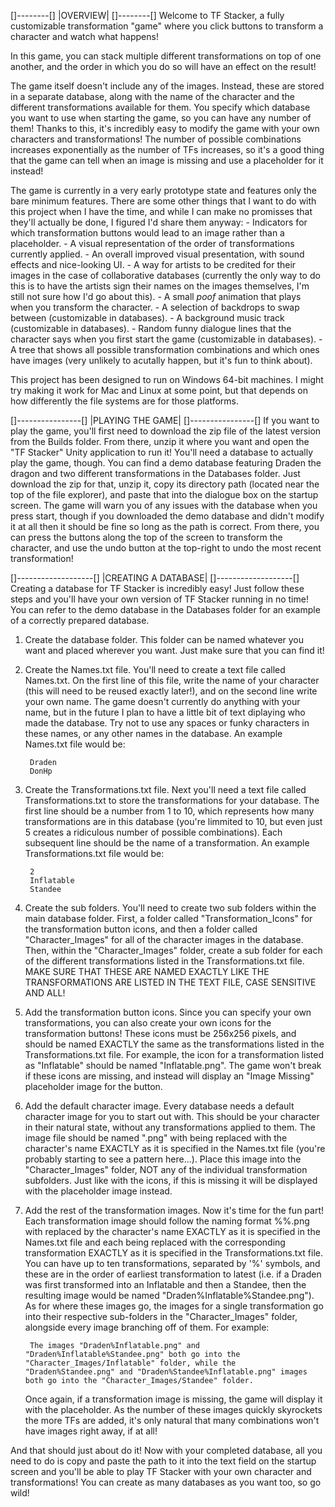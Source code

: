 []--------[]
 |OVERVIEW|
[]--------[]
Welcome to TF Stacker, a fully customizable transformation "game" where you click buttons to transform a character and watch what happens!

In this game, you can stack multiple different transformations on top of one another, and the order in which you do so will have an effect on the result!

The game itself doesn't include any of the images. Instead, these are stored in a separate database, along with the name of the character and the different transformations available for them. You specify which database you want to use when starting the game, so you can have any number of them! Thanks to this, it's incredibly easy to modify the game with your own characters and transformations! The number of possible combinations increases exponentially as the number of TFs increases, so it's a good thing that the game can tell when an image is missing and use a placeholder for it instead!

The game is currently in a very early prototype state and features only the bare minimum features. There are some other things that I want to do with this project when I have the time, and while I can make no promisses that they'll actually be done, I figured I'd share them anyway:
    - Indicators for which transformation buttons would lead to an image rather than a placeholder.
    - A visual representation of the order of transformations currently applied.
    - An overall improved visual presentation, with sound effects and nice-looking UI.
    - A way for artists to be credited for their images in the case of collaborative databases (currently the only way to do this is to have the artists sign their 
    names on the images themselves, I'm still not sure how I'd go about this).
    - A small *poof* animation that plays when you transform the character.
    - A selection of backdrops to swap between (customizable in databases).
    - A background music track (customizable in databases).
    - Random funny dialogue lines that the character says when you first start the game (customizable in databases).
    - A tree that shows all possible transformation combinations and which ones have images (very unlikely to acutally happen, but it's fun to think about).

This project has been designed to run on Windows 64-bit machines. I might try making it work for Mac and Linux at some point, but that depends on how differently the file systems are for those platforms.



[]----------------[]
 |PLAYING THE GAME|
[]----------------[]
If you want to play the game, you'll first need to download the zip file of the latest version from the Builds folder. From there, unzip it where you want and 
open the "TF Stacker" Unity application to run it! You'll need a database to actually play the game, though. You can find a demo database featuring Draden the 
dragon and two different transformations in the Databases folder. Just download the zip for that, unzip it, copy its directory path (located near the top of the file explorer), and paste that into the dialogue box on the startup screen. The game will warn you of any issues with the database when you press start, though if you downloaded the demo database and didn't modify it at all then it should be fine so long as the path is correct. From there, you can press the buttons along the top of the screen to transform the character, and use the undo button at the top-right to undo the most recent transformation!



[]-------------------[]
 |CREATING A DATABASE|
[]-------------------[]
Creating a database for TF Stacker is incredibly easy! Just follow these steps and you'll have your own version of TF Stacker running in no time! You can refer to the demo database in the Databases folder for an example of a correctly prepared database.

1. Create the database folder.
    This folder can be named whatever you want and placed wherever you want. Just make sure that you can find it!
2. Create the Names.txt file.
    You'll need to create a text file called Names.txt. On the first line of this file, write the name of your character (this will need to be reused exactly later!), and on the second line write your own name. The game doesn't currently do anything with your name, but in the future I plan to have a little bit of text diplaying who made the database. Try not to use any spaces or funky characters in these names, or any other names in the database. An example Names.txt file would be:

        Draden
        DonHp

3. Create the Transformations.txt file.
    Next you'll need a text file called Transformations.txt to store the transformations for your database. The first line should be a number from 1 to 10, which represents how many transformations are in this database (you're limmited to 10, but even just 5 creates a ridiculous number of possible combinations). Each subsequent line should be the name of a transformation. An example Transformations.txt file would be:

        2
        Inflatable
        Standee

4. Create the sub folders.
    You'll need to create two sub folders within the main database folder. First, a folder called "Transformation_Icons" for the transformation button icons, and then a folder called "Character_Images" for all of the character images in the database. Then, within the "Character_Images" folder, create a sub folder for each of the different transformations listed in the Transformations.txt file. MAKE SURE THAT THESE ARE NAMED EXACTLY LIKE THE TRANSFORMATIONS ARE LISTED IN THE TEXT FILE, CASE SENSITIVE AND ALL!

5. Add the transformation button icons.
    Since you can specify your own transformations, you can also create your own icons for the transformation buttons! These icons must be 256x256 pixels, and should be named EXACTLY the same as the transformations listed in the Transformations.txt file. For example, the icon for a transformation listed as "Inflatable" should be named "Inflatable.png". The game won't break if these icons are missing, and instead will display an "Image Missing" placeholder image for the button.

6. Add the default character image.
    Every database needs a default character image for you to start out with. This should be your character in their natural state, without any transformations applied to them. The image file should be named "<Character>.png" with <Character> being replaced with the character's name EXACTLY as it is specified in the Names.txt file (you're probably starting to see a pattern here...). Place this image into the "Character_Images" folder, NOT any of the individual transformation subfolders. Just like with the icons, if this is missing it will be displayed with the placeholder image instead.

7. Add the rest of the transformation images.
    Now it's time for the fun part! Each transformation image should follow the naming format <Character>%<Transformation>%<Transformation>.png with <Character> replaced by the character's name EXACTLY as it is specified in the Names.txt file and each <Transformation> being replaced with the corresponding transformation EXACTLY as it is specified in the Transformations.txt file. You can have up to ten transformations, separated by '%' symbols, and these are in the order of earliest transformation to latest (i.e. if a Draden was first transformed into an Inflatable and then a Standee, then the resulting image would be named "Draden%Inflatable%Standee.png").
    As for where these images go, the images for a single transformation go into their respective sub-folders in the "Character_Images" folder, alongside every image branching off of them. For example:

        The images "Draden%Inflatable.png" and "Draden%Inflatable%Standee.png" both go into the "Character_Images/Inflatable" folder, while the "Draden%Standee.png" and "Draden%Standee%Inflatable.png" images both go into the "Character_Images/Standee" folder.

    Once again, if a transformation image is missing, the game will display it with the placeholder. As the number of these images quickly skyrockets the more TFs are added, it's only natural that many combinations won't have images right away, if at all!

And that should just about do it! Now with your completed database, all you need to do is copy and paste the path to it into the text field on the startup screen and you'll be able to play TF Stacker with your own character and transformations! You can create as many databases as you want too, so go wild!